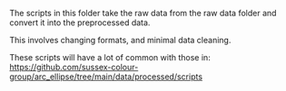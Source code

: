The scripts in this folder take the raw data from the raw data folder and convert it into the preprocessed data.

This involves changing formats, and minimal data cleaning.

These scripts will have a lot of common with those in: https://github.com/sussex-colour-group/arc_ellipse/tree/main/data/processed/scripts
